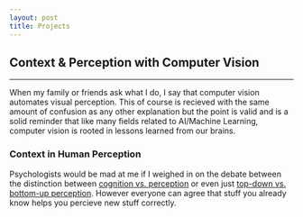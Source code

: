 ```yaml
---
layout: post
title: Projects
---
```


## Context & Perception with Computer Vision
---
When my family or friends ask what I do, I say that computer vision automates visual perception. This of course is recieved with the same amount of confusion as any other explanation but the point is valid and is a solid reminder that like many fields related to AI/Machine Learning, computer vision is rooted in lessons learned from our brains. 

### Context in Human Perception
Psychologists would be mad at me if I weighed in on the debate between the distinction between [cognition vs. perception](https://www.psychologicalscience.org/observer/cognition-and-perception-is-there-really-a-distinction) or even just [top-down vs. bottom-up perception](https://jackwestin.com/resources/mcat-content/perception/bottom-up-and-top-down-processing#:~:text=%E2%80%A2-,Perception%20refers%20to%20the%20way%20sensory%20information%20is%20organized%2C%20interpreted,(top%2Ddown%20processing).). However everyone can agree that stuff you already know helps you percieve new stuff correctly.
